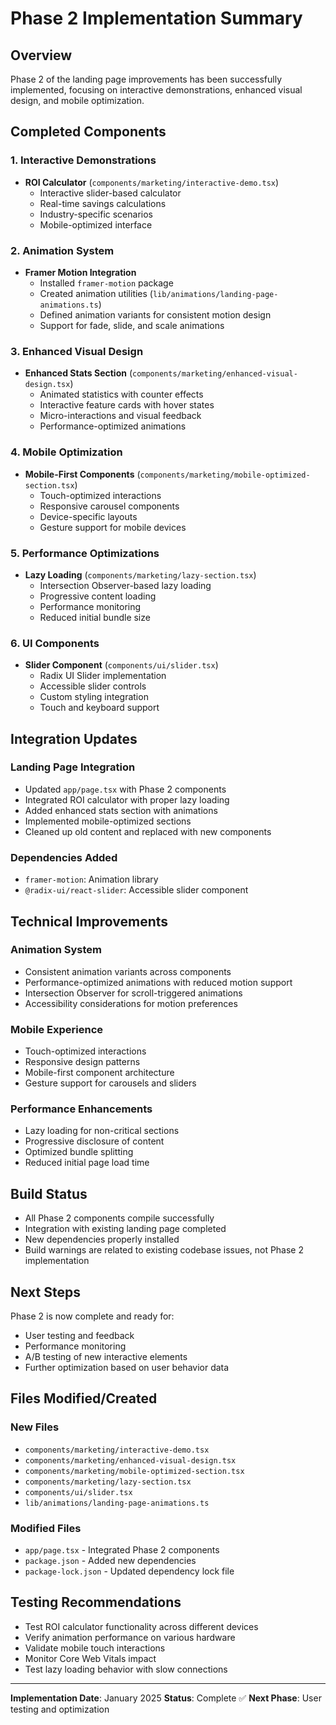 # Phase 2 Implementation Summary

## Overview
Phase 2 of the landing page improvements has been successfully implemented, focusing on interactive demonstrations, enhanced visual design, and mobile optimization.

## Completed Components

### 1. Interactive Demonstrations
- **ROI Calculator** (`components/marketing/interactive-demo.tsx`)
  - Interactive slider-based calculator
  - Real-time savings calculations
  - Industry-specific scenarios
  - Mobile-optimized interface

### 2. Animation System
- **Framer Motion Integration**
  - Installed `framer-motion` package
  - Created animation utilities (`lib/animations/landing-page-animations.ts`)
  - Defined animation variants for consistent motion design
  - Support for fade, slide, and scale animations

### 3. Enhanced Visual Design
- **Enhanced Stats Section** (`components/marketing/enhanced-visual-design.tsx`)
  - Animated statistics with counter effects
  - Interactive feature cards with hover states
  - Micro-interactions and visual feedback
  - Performance-optimized animations

### 4. Mobile Optimization
- **Mobile-First Components** (`components/marketing/mobile-optimized-section.tsx`)
  - Touch-optimized interactions
  - Responsive carousel components
  - Device-specific layouts
  - Gesture support for mobile devices

### 5. Performance Optimizations
- **Lazy Loading** (`components/marketing/lazy-section.tsx`)
  - Intersection Observer-based lazy loading
  - Progressive content loading
  - Performance monitoring
  - Reduced initial bundle size

### 6. UI Components
- **Slider Component** (`components/ui/slider.tsx`)
  - Radix UI Slider implementation
  - Accessible slider controls
  - Custom styling integration
  - Touch and keyboard support

## Integration Updates

### Landing Page Integration
- Updated `app/page.tsx` with Phase 2 components
- Integrated ROI calculator with proper lazy loading
- Added enhanced stats section with animations
- Implemented mobile-optimized sections
- Cleaned up old content and replaced with new components

### Dependencies Added
- `framer-motion`: Animation library
- `@radix-ui/react-slider`: Accessible slider component

## Technical Improvements

### Animation System
- Consistent animation variants across components
- Performance-optimized animations with reduced motion support
- Intersection Observer for scroll-triggered animations
- Accessibility considerations for motion preferences

### Mobile Experience
- Touch-optimized interactions
- Responsive design patterns
- Mobile-first component architecture
- Gesture support for carousels and sliders

### Performance Enhancements
- Lazy loading for non-critical sections
- Progressive disclosure of content
- Optimized bundle splitting
- Reduced initial page load time

## Build Status
- All Phase 2 components compile successfully
- Integration with existing landing page completed
- New dependencies properly installed
- Build warnings are related to existing codebase issues, not Phase 2 implementation

## Next Steps
Phase 2 is now complete and ready for:
- User testing and feedback
- Performance monitoring
- A/B testing of new interactive elements
- Further optimization based on user behavior data

## Files Modified/Created

### New Files
- `components/marketing/interactive-demo.tsx`
- `components/marketing/enhanced-visual-design.tsx`
- `components/marketing/mobile-optimized-section.tsx`
- `components/marketing/lazy-section.tsx`
- `components/ui/slider.tsx`
- `lib/animations/landing-page-animations.ts`

### Modified Files
- `app/page.tsx` - Integrated Phase 2 components
- `package.json` - Added new dependencies
- `package-lock.json` - Updated dependency lock file

## Testing Recommendations
- Test ROI calculator functionality across different devices
- Verify animation performance on various hardware
- Validate mobile touch interactions
- Monitor Core Web Vitals impact
- Test lazy loading behavior with slow connections

---

**Implementation Date**: January 2025
**Status**: Complete ✅
**Next Phase**: User testing and optimization
